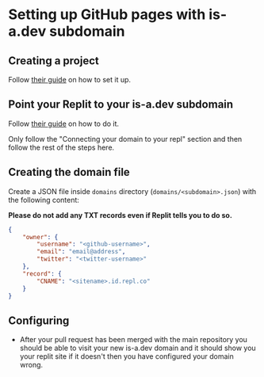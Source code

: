 # Setting up GitHub pages with is-a.dev subdomain

## Creating a project
Follow [their guide](https://docs.replit.com/programming-ide/introduction-to-the-workspace#how-to-create-a-repl) on how to set it up.

## Point your Replit to your is-a.dev subdomain
Follow [their guide](https://docs.replit.com/hosting/custom-domains#connecting-your-domain-to-your-repl) on how to do it.

Only follow the "Connecting your domain to your repl" section and then follow the rest of the steps here.

## Creating the domain file
Create a JSON file inside `domains` directory (`domains/<subdomain>.json`) with the following content:

**Please do not add any TXT records even if Replit tells you to do so.**

```json 
{
    "owner": {
        "username": "<github-username>",
        "email": "email@address",
        "twitter": "<twitter-username>"
    },
    "record": {
        "CNAME": "<sitename>.id.repl.co"
    }
} 
```

## Configuring
- After your pull request has been merged with the main repository you should be able to visit your new is-a.dev domain and it should show you your replit site
if it doesn't then you have configured your domain wrong.

